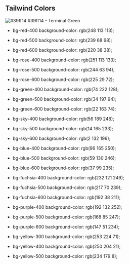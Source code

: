## Tailwind Colors
![#39ff14](https://via.placeholder.com/15/39ff14/000000?text=+) #39ff14 - Terminal Green

- bg-red-400	background-color: rgb(248 113 113);	
- bg-red-500	background-color: rgb(239 68 68);	
- bg-red-600	background-color: rgb(220 38 38);

- bg-rose-400	background-color: rgb(251 113 133);	
- bg-rose-500	background-color: rgb(244 63 94);	
- bg-rose-600	background-color: rgb(225 29 72);

- bg-green-400	background-color: rgb(74 222 128);	
- bg-green-500	background-color: rgb(34 197 94);	
- bg-green-600	background-color: rgb(22 163 74);

- bg-sky-400	background-color: rgb(56 189 248);	
- bg-sky-500	background-color: rgb(14 165 233);	
- bg-sky-600	background-color: rgb(2 132 199);

- bg-blue-400	background-color: rgb(96 165 250);	
- bg-blue-500	background-color: rgb(59 130 246);	
- bg-blue-600	background-color: rgb(37 99 235);

- bg-fuchsia-400	background-color: rgb(232 121 249);	
- bg-fuchsia-500	background-color: rgb(217 70 239);	
- bg-fuchsia-600	background-color: rgb(192 38 211);

- bg-purple-400	background-color: rgb(192 132 252);	
- bg-purple-500	background-color: rgb(168 85 247);	
- bg-purple-600	background-color: rgb(147 51 234);

- bg-yellow-300	background-color: rgb(253 224 71);	
- bg-yellow-400	background-color: rgb(250 204 21);	
- bg-yellow-500	background-color: rgb(234 179 8);